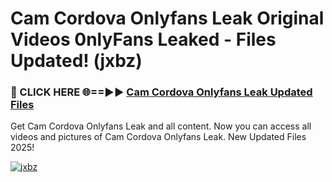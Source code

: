 # Cam Cordova Onlyfans Leak Original Videos 0nlyFans Leaked - Files Updated! (jxbz)

<h3>🔴 CLICK HERE 🌐==►► <a href="https://tinyurl.com/3hn5wdd3" rel="nofollow">Cam Cordova Onlyfans Leak Updated Files</a></h3>

Get Cam Cordova Onlyfans Leak and all content. Now you can access all videos and pictures of Cam Cordova Onlyfans Leak. New Updated Files 2025!

[![jxbz](https://i.imgur.com/4HnBqBT.gif)](https://tinyurl.com/3hn5wdd3)
